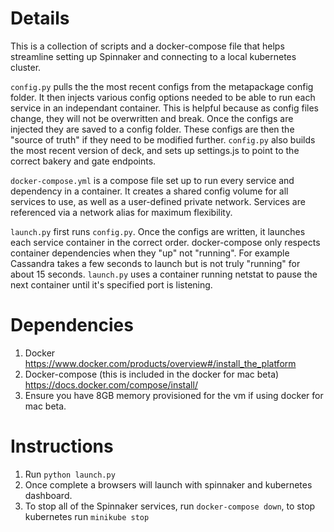 # Details

This is a collection of scripts and a docker-compose file that helps streamline setting up Spinnaker and connecting to a local kubernetes cluster.

`config.py` pulls the the most recent configs from the metapackage config folder. It then injects various config options needed to be able to run each service in an independant container. This is helpful because as config files change, they will not be overwritten and break. Once the configs are injected they are saved to a config folder. These configs are then the "source of truth" if they need to be modified further. `config.py` also builds the most recent version of deck, and sets up settings.js to point to the correct bakery and gate endpoints.

`docker-compose.yml` is a compose file set up to run every service and dependency in a container. It creates a shared config volume for all services to use, as well as a user-defined private network. Services are referenced via a network alias for maximum flexibility.

`launch.py` first runs `config.py`. Once the configs are written, it launches each service container in the correct order. docker-compose only respects container dependencies when they "up" not "running". For example Cassandra takes a few seconds to launch but is not truly "running" for about 15 seconds. `launch.py` uses a container running netstat to pause the next container until it's specified port is listening.

# Dependencies
1. Docker https://www.docker.com/products/overview#/install_the_platform
2. Docker-compose (this is included in the docker for mac beta) https://docs.docker.com/compose/install/
3. Ensure you have 8GB memory provisioned for the vm if using docker for mac beta.

# Instructions

1. Run `python launch.py`
2. Once complete a browsers will launch with spinnaker and kubernetes dashboard.
3. To stop all of the Spinnaker services, run `docker-compose down`, to stop kubernetes run `minikube stop`
